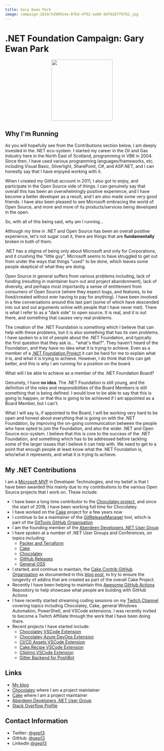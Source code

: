 ```yaml
---
title: Gary Ewan Park
image: campaign-2019/5d90914a-07bd-4f92-aab0-9df026779702.jpg
---
```


# .NET Foundation Campaign: Gary Ewan Park

<div align="center">
<img width="200" height="200" src="campaign-2019/5d90914a-07bd-4f92-aab0-9df026779702.jpg" />
</div>

## Why I'm Running
As you will hopefully see from the Contributions section below, I am deeply invested in the .NET eco-system.  I started my career in the Oil and Gas Industry here in the North East of Scotland, programming in VB6 in 2004.  Since then, I have used various programming languages/frameworks, etc. including Visual Basic, Silverlight, SharePoint, C#,  and ASP.NET, and I can honestly say that I have enjoyed working with it.

When I created my GitHub account in 2011, I also got to enjoy, and participate in the Open Source side of things.  I can genuinely say that overall this has been an overwhelmingly positive experience, and I have become a better developer as a result, and I am also made some very good friends.  I have also been pleased to see Microsoft embracing the world of Open Source, and more and more of its products/services being developed in the open.

So, with all of this being said, why am I running...

Although my time in .NET and Open Source has been an overall positive experience, let's not sugar coat it, there are things that are **fundamentally** broken in both of them.

.NET has a stigma of being only about Microsoft and only for Corporations, and it crushing the "little guy".  Microsoft seems to have struggled to get out from under the ways that things "used" to be done, which leaves some people skeptical of what they are doing.

Open Source in general suffers from various problems including, lack of funding (resulting in maintainer burn out and project abandonment), lack of diversity, and perhaps most importantly a sense of entitlement from consumers of Open Source (where they expect bugs, and features, to be fixed/created without ever having to pay for anything).  I have been involved in a few conversations around this last part (some of which have descended into out and out arguments online with people that I have never met).  There is what I refer to as a "dark side" to open source.  It is real, and it is out there, and something that causes very real problems.

The creation of the .NET Foundation is something which I believe that can help with these problems, but it is also something that has its own problems.  I have spoken to a lot of people about the .NET Foundation, and typically the first question that they ask is... "what's that?".  They haven't heard of the Foundation, and they have no idea what it is trying to achieve.  Even as a member of a [.NET Foundation Project](/projects?searchquery=cake&type=project) it can be hard for me to explain what it is, and what it is trying to achieve.  However, I do think that this can get better, and this is why I am running for a position on the board.

What will I be able to achieve as a member of the .NET Foundation Board?  

Genuinely, I have **no idea**.  The .NET Foundation is still young, and the definition of the roles and responsibilities of the Board Members is still something that is being defined.  I would love to be able to say that this is going to happen, or that this is going to be achieved if I am appointed as a Board Member, but I can't.  

What I will say is, if appointed to the Board, I will be working very hard to be open and honest about everything that is going on with the .NET Foundation, by improving the on-going communication between the people who have opted to join the Foundation, and also the wider .NET and Open Source eco-system.  I believe that this is core to the success of the .NET Foundation, and something which has to be addressed before tackling some of the larger issues that I believe it can help with.  We need to get to a point that enough people at least know what the .NET Foundation is, who/what it represents, and what it is trying to achieve.

## My .NET Contributions
I am a [Microsoft MVP](https://mvp.microsoft.com/en-us/PublicProfile/5002701) in Developer Technologies, and my belief is that I have been awarded this mainly due to my contributions to the various Open Source projects that I work on.  These include:

* I have been a long time contributor to the [Chocolatey project](https://chocolatey.org/), and since the start of 2018, I have been working full time for Chocolatey.
* I have worked on the [Cake](https://cakebuild.net/) project for a few years now
* I continue to be a maintainer of the [GitReleaseManager](https://github.com/GitTools/GitReleaseManager) tool, which is part of the [GitTools GitHub Organisation](https://github.com/GitTools)
* I am the founding member of the [Aberdeen Developers .NET User Group](https://www.aberdeendevelopers.co.uk/)
* I have spoken at a number of .NET User Groups and Conferences, on topics including:
  * [Packer and Terraform](https://github.com/gep13/PackerTerraformDemos)
  * [Cake](https://github.com/gep13/CakeDemos)
  * [Chocolatey](https://github.com/gep13/ChocolateyDemos)
  * [GitHub Releases](https://github.com/gep13/GitHubReleaseDemos)
  * [General OSS](https://github.com/gep13/OssTalk)
* I started, and continue to maintain, the [Cake Contrib GitHub Organisation](https://github.com/cake-contrib) as documented in this [blog post](https://cakebuild.net/blog/2016/08/cake-contribution-organization), to try to ensure the longevity of addins that are created as part of the overall Cake Project.
* Recently I have been helping to maintain this [Awesome GitHub Actions](https://github.com/sdras/awesome-actions) Repository to help showcase what people are building with GitHub Actions
* I have recently started streaming coding sessions on my [Twitch Channel](https://www.twitch.tv/gep13) covering topics including Chocolatey, Cake, general Windows Automation, PowerShell, and VSCode extensions.  I was recently invited to become a Twitch Affiliate through the work that I have been doing there.
* Recent projects I have started include:
  * [Chocolatey VSCode Extension](https://github.com/gep13/chocolatey-vscode)
  * [Chocolatey Azure DevOps Extension](https://github.com/gep13/chocolatey-azuredevops)
  * [CI/CD Assets VSCode Extension](https://github.com/gep13/CI-CD-assets-vscode)
  * [Cake.Recipe VSCode Extension](https://github.com/gep13/cakerecipe-vscode)
  * [ClipImg VSCode Extension](https://github.com/gep13/clipimg-vscode)
  * [Gitter Backend for PoshBot](https://github.com/gep13/PoshBot.Gitter.Backend)

## Links
* [My blog](https://www.gep13.co.uk/)
* [Chocolatey](https://chocolatey.org/) where I am a project maintainer
* [Cake](https://cakebuild.net/) where I am a project maintainer
* [Aberdeen Developers .NET User Group](https://www.aberdeendevelopers.co.uk/)
* [Stack Overflow Profile](https://stackoverflow.com/users/671491/gary-ewan-park)

## Contact Information
* Twitter: [@gep13](https://twitter.com/gep13)
* GitHub: [@gep13](https://github.com/gep13)
* LinkedIn [@gep13](https://www.linkedin.com/in/gep13/)
